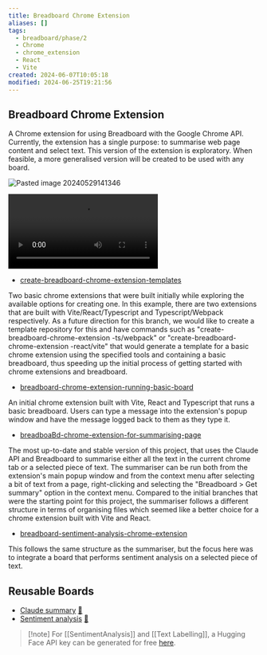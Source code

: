 ```yaml
---
title: Breadboard Chrome Extension
aliases: []
tags:
  - breadboard/phase/2
  - Chrome
  - chrome_extension
  - React
  - Vite
created: 2024-06-07T10:05:18
modified: 2024-06-25T19:21:56
---
```


## Breadboard Chrome Extension

A Chrome extension for using Breadboard with the Google Chrome API. Currently, the extension has a single purpose: to summarise web page content and select text. This version of the extension is exploratory. When feasible, a more generalised version will be created to be used with any board.

![Pasted image 20240529141346](projects/Breadboard/files/Pasted%20image%2020240529141346.png)

![333637740-a11a3778-4426-421b-8d26-df431da5abc5](projects/Breadboard/files/333637740-a11a3778-4426-421b-8d26-df431da5abc5.mov)

- [create-breadboard-chrome-extension-templates](https://github.com/ExaDev/breadboard/tree/create-breadboard-chrome-extension-templates/packages/breadboard-chrome-extensions)

Two basic chrome extensions that were built initially while exploring the available options for creating one. In this example, there are two extensions that are built with Vite/React/Typescript and Typescript/Webpack respectively. As a future direction for this branch, we would like to create a template repository for this and have commands such as "create-breadboard-chrome-extension -ts/webpack" or "create-breadboard-chrome-extension -react/vite" that would generate a template for a basic chrome extension using the specified tools and containing a basic breadboard, thus speeding up the initial process of getting started with chrome extensions and breadboard.

- [breadboard-chrome-extension-running-basic-board](https://github.com/ExaDev/breadboard/tree/breadboard-chrome-extension-running-basic-board/packages/breadboard-chrome-extension)

An initial chrome extension built with Vite, React and Typescript that runs a basic breadboard. Users can type a message into the extension's popup window and have the message logged back to them as they type it.

- [breadboaBd-chrome-extension-for-summarising-page](https://github.com/ExaDev/breadboard/tree/breadboard-chrome-extension-for-summarising-page/packages/breadboard-chrome-extension)

The most up-to-date and stable version of this project, that uses the Claude API and Breadboard to summarise either all the text in the current chrome tab or a selected piece of text. The summariser can be run both from the extension's main popup window and from the context menu after selecting a bit of text from a page, right-clicking and selecting the "Breadboard > Get summary" option in the context menu. Compared to the initial branches that were the starting point for this project, the summariser follows a different structure in terms of organising files which seemed like a better choice for a chrome extension built with Vite and React.

- [breadboard-sentiment-analysis-chrome-extension](https://github.com/ExaDev/breadboard/tree/breadboard-sentiment-analysis-chrome-extension/packages/breadboard-chrome-extension)

This follows the same structure as the summariser, but the focus here was to integrate a board that performs sentiment analysis on a selected piece of text.

## Reusable Boards

- [Claude summary](https://github.com/ExaDev/breadboard/blob/claude-summarisation-board-test/packages/breadboard-chrome-extension/src/breadboard/graphs/claudeBoard.json)
  [🔗](https://breadboard-ai.web.app/?board=https%3A%2F%2Fraw.githubusercontent.com%2FExaDev%2Fbreadboard%2Fclaude-summarisation-board-test%2Fpackages%2Fbreadboard-chrome-extension%2Fsrc%2Fbreadboard%2Fgraphs%2FclaudeBoard.json)
- [Sentiment analysis](https://github.com/ExaDev/breadboard/blob/breadboard-sentiment-analysis-chrome-extension/packages/breadboard-chrome-extension/src/breadboard/graphs/sentimentBoard.json)
  [🔗](https://breadboard-ai.web.app/?mode=build&board=https%3A%2F%2Fraw.githubusercontent.com%2FExaDev%2Fbreadboard%2Fbreadboard-sentiment-analysis-chrome-extension%2Fpackages%2Fbreadboard-chrome-extension%2Fsrc%2Fbreadboard%2Fgraphs%2FsentimentBoard.json)

> [!note] For [[SentimentAnalysis]] and [[Text Labelling]], a Hugging Face API key can be generated for free [here](https://huggingface.co/settings/tokens).
